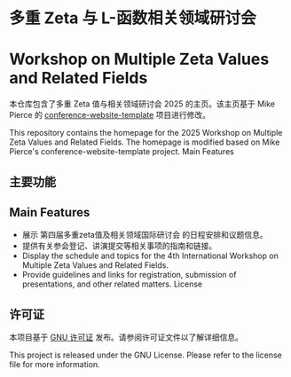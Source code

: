# 多重 Zeta 与 L-函数相关领域研讨会  
# Workshop on Multiple Zeta Values and Related Fields

本仓库包含了多重 Zeta 值与相关领域研讨会 2025 的主页。该主页基于 Mike Pierce 的 [conference-website-template](https://mikepierce.github.io/conference-website-template/) 项目进行修改。
 
This repository contains the homepage for the 2025 Workshop on Multiple Zeta Values and Related Fields. The homepage is modified based on Mike Pierce's conference-website-template project.
Main Features
## 主要功能
## Main Features

- 展示 第四届多重zeta值及相关领域国际研讨会   的日程安排和议题信息。
- 提供有关参会登记、讲演提交等相关事项的指南和链接。
- Display the schedule and topics for the 4th International Workshop on Multiple Zeta Values and Related Fields.
- Provide guidelines and links for registration, submission of presentations, and other related matters.
License

 
## 许可证

本项目基于 [GNU 许可证](LICENSE) 发布。请参阅许可证文件以了解详细信息。

This project is released under the GNU License. Please refer to the license file for more information.
